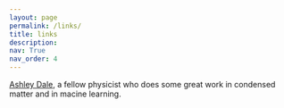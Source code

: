 ```yaml
---
layout: page
permalink: /links/
title: links
description:
nav: True
nav_order: 4
---
```


[Ashley Dale](<https://daleas0120.github.io/>), a fellow physicist who does some great work in condensed matter and in macine learning. 
